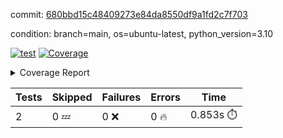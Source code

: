 commit: [680bbd15c48409273e84da8550df9a1fd2c7f703](https://github.com/rcmdnk/python-template/tree/680bbd15c48409273e84da8550df9a1fd2c7f703)

condition: branch=main, os=ubuntu-latest, python_version=3.10

[![test](https://github.com/rcmdnk/python-template/actions/workflows/test.yml/badge.svg)](https://github.com/rcmdnk/python-template/actions/runs/8502521311)
<a href="https://github.com/rcmdnk/python-template/blob/680bbd15c48409273e84da8550df9a1fd2c7f703/README.md"><img alt="Coverage" src="https://img.shields.io/badge/Coverage-100%25-brightgreen.svg" /></a><details><summary>Coverage Report </summary><table><tr><th>File</th><th>Stmts</th><th>Miss</th><th>Cover</th></tr><tbody><tr><td><b>TOTAL</b></td><td><b>4</b></td><td><b>0</b></td><td><b>100%</b></td></tr></tbody></table></details>

| Tests | Skipped | Failures | Errors | Time |
| ----- | ------- | -------- | -------- | ------------------ |
| 2 | 0 :zzz: | 0 :x: | 0 :fire: | 0.853s :stopwatch: |

